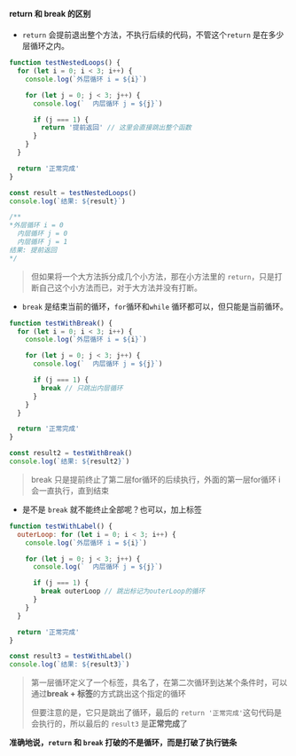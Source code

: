 #### return 和 break 的区别

- `return` 会提前退出整个方法，不执行后续的代码，不管这个`return` 是在多少层循环之内。

```javascript
function testNestedLoops() {
  for (let i = 0; i < 3; i++) {
    console.log(`外层循环 i = ${i}`)

    for (let j = 0; j < 3; j++) {
      console.log(`  内层循环 j = ${j}`)

      if (j === 1) {
        return '提前返回' // 这里会直接跳出整个函数
      }
    }
  }

  return '正常完成'
}

const result = testNestedLoops()
console.log(`结果: ${result}`)

/**
*外层循环 i = 0
  内层循环 j = 0
  内层循环 j = 1
结果: 提前返回
*/
```

> 但如果将一个大方法拆分成几个小方法，那在小方法里的 `return`，只是打断自己这个小方法而已，对于大方法并没有打断。

- `break` 是结束当前的循环，`for`循环和`while` 循环都可以，但只能是当前循环。

```javascript
function testWithBreak() {
  for (let i = 0; i < 3; i++) {
    console.log(`外层循环 i = ${i}`)

    for (let j = 0; j < 3; j++) {
      console.log(`  内层循环 j = ${j}`)

      if (j === 1) {
        break // 只跳出内层循环
      }
    }
  }

  return '正常完成'
}

const result2 = testWithBreak()
console.log(`结果: ${result2}`)
```

> break 只是提前终止了第二层for循环的后续执行，外面的第一层for循环 i 会一直执行，直到结束

- 是不是 `break` 就不能终止全部呢？也可以，加上标签

```javascript
function testWithLabel() {
  outerLoop: for (let i = 0; i < 3; i++) {
    console.log(`外层循环 i = ${i}`)

    for (let j = 0; j < 3; j++) {
      console.log(`  内层循环 j = ${j}`)

      if (j === 1) {
        break outerLoop // 跳出标记为outerLoop的循环
      }
    }
  }

  return '正常完成'
}

const result3 = testWithLabel()
console.log(`结果: ${result3}`)
```

> 第一层循环定义了一个标签，具名了，在第二次循环到达某个条件时，可以通过**break + 标签**的方式跳出这个指定的循环
>
> 但要注意的是，它只是跳出了循环，最后的 `return '正常完成'`这句代码是会执行的，所以最后的 `result3` 是**正常完成**了



**准确地说，`return` 和 `break` 打破的不是循环，而是打破了执行链条**